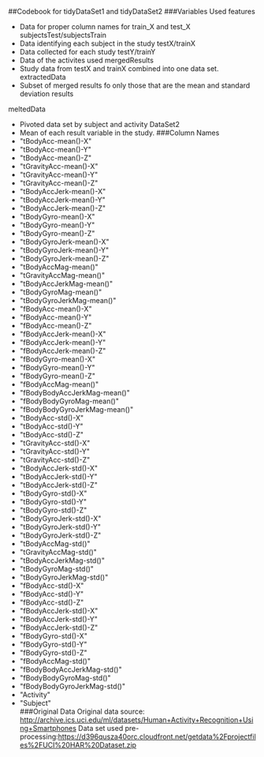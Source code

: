 ##Codebook for tidyDataSet1 and tidyDataSet2
###Variables Used
features
* Data for proper column names for train_X and test_X
subjectsTest/subjectsTrain
* Data identifying each subject in the study
testX/trainX
* Data collected for each study
testY/trainY
* Data of the activites used
mergedResults
* Study data from testX and trainX combined into one data set.
extractedData
* Subset of merged results fo only those that are the mean and standard deviation results

meltedData
* Pivoted data set by subject and activity 
DataSet2
* Mean of each result variable in the study.
###Column Names
* "tBodyAcc-mean()-X"           
* "tBodyAcc-mean()-Y"           
* "tBodyAcc-mean()-Z"           
* "tGravityAcc-mean()-X"       
* "tGravityAcc-mean()-Y"        
* "tGravityAcc-mean()-Z"        
* "tBodyAccJerk-mean()-X"       
* "tBodyAccJerk-mean()-Y"      
* "tBodyAccJerk-mean()-Z"       
* "tBodyGyro-mean()-X"          
* "tBodyGyro-mean()-Y"          
* "tBodyGyro-mean()-Z"         
* "tBodyGyroJerk-mean()-X"      
* "tBodyGyroJerk-mean()-Y"      
* "tBodyGyroJerk-mean()-Z"      
* "tBodyAccMag-mean()"         
* "tGravityAccMag-mean()"       
* "tBodyAccJerkMag-mean()"      
* "tBodyGyroMag-mean()"         
* "tBodyGyroJerkMag-mean()"    
* "fBodyAcc-mean()-X"           
* "fBodyAcc-mean()-Y"           
* "fBodyAcc-mean()-Z"           
* "fBodyAccJerk-mean()-X"      
* "fBodyAccJerk-mean()-Y"       
* "fBodyAccJerk-mean()-Z"       
* "fBodyGyro-mean()-X"          
* "fBodyGyro-mean()-Y"         
* "fBodyGyro-mean()-Z"          
* "fBodyAccMag-mean()"          
* "fBodyBodyAccJerkMag-mean()"  
* "fBodyBodyGyroMag-mean()"    
* "fBodyBodyGyroJerkMag-mean()" 
* "tBodyAcc-std()-X"            
* "tBodyAcc-std()-Y"            
* "tBodyAcc-std()-Z"           
* "tGravityAcc-std()-X"         
* "tGravityAcc-std()-Y"         
* "tGravityAcc-std()-Z"         
* "tBodyAccJerk-std()-X"       
* "tBodyAccJerk-std()-Y"        
* "tBodyAccJerk-std()-Z"        
* "tBodyGyro-std()-X"           
* "tBodyGyro-std()-Y"          
* "tBodyGyro-std()-Z"           
* "tBodyGyroJerk-std()-X"       
* "tBodyGyroJerk-std()-Y"       
* "tBodyGyroJerk-std()-Z"      
* "tBodyAccMag-std()"           
* "tGravityAccMag-std()"        
* "tBodyAccJerkMag-std()"       
* "tBodyGyroMag-std()"         
* "tBodyGyroJerkMag-std()"      
* "fBodyAcc-std()-X"            
* "fBodyAcc-std()-Y"            
* "fBodyAcc-std()-Z"           
* "fBodyAccJerk-std()-X"        
* "fBodyAccJerk-std()-Y"        
* "fBodyAccJerk-std()-Z"        
* "fBodyGyro-std()-X"          
* "fBodyGyro-std()-Y"           
* "fBodyGyro-std()-Z"           
* "fBodyAccMag-std()"           
* "fBodyBodyAccJerkMag-std()"  
* "fBodyBodyGyroMag-std()"      
* "fBodyBodyGyroJerkMag-std()"  
* "Activity"                    
* "Subject"       
###Original Data
Original data source: http://archive.ics.uci.edu/ml/datasets/Human+Activity+Recognition+Using+Smartphones
Data set used pre-processing:https://d396qusza40orc.cloudfront.net/getdata%2Fprojectfiles%2FUCI%20HAR%20Dataset.zip 